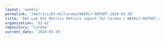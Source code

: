```yaml
---
layout: 'weekly'
permalink: '/metrics/D3-AI/Cardea/WEEKLY-REPORT-2020-03-29'
title: 'DAI Lab OSS Metrics Metrics report for Cardea | WEEKLY-REPORT-2020-03-29'
organization: 'D3-AI'
repository: 'Cardea'
current_date: '2020-03-29'
---
```

